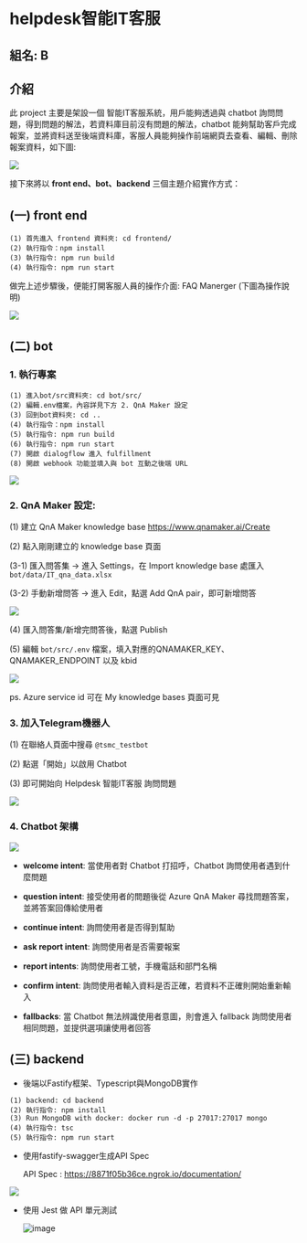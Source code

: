 # helpdesk智能IT客服 
## 組名: B

## 介紹

此 project 主要是架設一個 智能IT客服系統，用戶能夠透過與 chatbot 詢問問題，得到問題的解法，若資料庫目前沒有問題的解法，chatbot 能夠幫助客戶完成報案，並將資料送至後端資料庫，客服人員能夠操作前端網頁去查看、編輯、刪除報案資料，如下圖:

![](pics/chart01.png)

接下來將以 **front end、bot、backend** 三個主題介紹實作方式：

## (一) front end

```
(1) 首先進入 frontend 資料夾: cd frontend/
(2) 執行指令：npm install
(3) 執行指令: npm run build
(4) 執行指令: npm run start
```

做完上述步驟後，便能打開客服人員的操作介面: FAQ Manerger (下圖為操作說明)

![](pics/frontend.jpg)
  
## (二) bot

### 1. 執行專案

```
(1) 進入bot/src資料夾: cd bot/src/
(2) 編輯.env檔案，內容詳見下方 2. QnA Maker 設定
(3) 回到bot資料夾: cd ..
(4) 執行指令：npm install
(5) 執行指令: npm run build
(6) 執行指令: npm run start
(7) 開啟 dialogflow 進入 fulfillment
(8) 開啟 webhook 功能並填入與 bot 互動之後端 URL
```

![](pics/bot-1.png)

### 2. QnA Maker 設定:

(1) 建立 QnA Maker knowledge base https://www.qnamaker.ai/Create

(2) 點入剛剛建立的 knowledge base 頁面

(3-1) 匯入問答集 → 進入 Settings，在 Import knowledge base 處匯入 ```bot/data/IT_qna_data.xlsx```

(3-2) 手動新增問答 → 進入 Edit，點選 Add QnA pair，即可新增問答

![](pics/bot-2.png)

(4) 匯入問答集/新增完問答後，點選 Publish

(5) 編輯 ```bot/src/.env``` 檔案，填入對應的QNAMAKER_KEY、QNAMAKER_ENDPOINT 以及 kbid

![](pics/bot-3.png)

ps. Azure service id 可在 My knowledge bases 頁面可見

### 3. 加入Telegram機器人

(1) 在聯絡人頁面中搜尋 ```@tsmc_testbot```

(2) 點選「開始」以啟用 Chatbot

(3) 即可開始向 Helpdesk 智能IT客服 詢問問題

![](pics/bot-4.jpg)

### 4. Chatbot 架構

![](pics/bot-5.png)

* **welcome intent**: 當使用者對 Chatbot 打招呼，Chatbot 詢問使用者遇到什麼問題

* **question intent**: 接受使用者的問題後從 Azure QnA Maker 尋找問題答案，並將答案回傳給使用者

* **continue intent**: 詢問使用者是否得到幫助

* **ask report intent**: 詢問使用者是否需要報案

* **report intents**: 詢問使用者工號，手機電話和部門名稱

* **confirm intent**: 詢問使用者輸入資料是否正確，若資料不正確則開始重新輸入

* **fallbacks**: 當 Chatbot 無法辨識使用者意圖，則會進入 fallback 詢問使用者相同問題，並提供選項讓使用者回答
  
## (三) backend

* 後端以Fastify框架、Typescript與MongoDB實作

```
(1) backend: cd backend
(2) 執行指令: npm install
(3) Run MongoDB with docker: docker run -d -p 27017:27017 mongo
(4) 執行指令: tsc
(5) 執行指令: npm run start
```

* 使用fastify-swagger生成API Spec

  API Spec : https://8871f05b36ce.ngrok.io/documentation/

![](pics/backend01.JPG)

* 使用 Jest 做 API 單元測試

  ![image](https://user-images.githubusercontent.com/32125966/128889749-43f3c8a0-4577-49be-9704-07390fb71d13.png)

